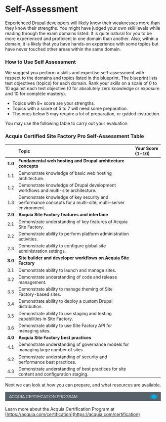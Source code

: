 # Self-Assessment

Experienced Drupal developers will likely know their weaknesses more than they know their strengths. You might have judged your own skill levels while reading through the exam domains listed. It is quite natural for you to be more experienced and proficient in one domain than another. Also, within a domain, it is likely that you have hands-on experience with some topics but have never touched other areas within the same domain.

### How to Use Self Assessment

We suggest you perform a skills and expertise self-assessment with respect to the domains and topics listed in the blueprint. The blueprint lists test objectives \(topics\) for each domain. Rank your skills on a scale of 0 to 10 against each test objective \(0 for absolutely zero knowledge or exposure and 10 for complete mastery\).

* Topics with 8+ score are your strengths.
* Topics with a score of 5 to 7 will need some preparation.
* The ones below 5 may require a lot of preparation, or guided instruction.

You may use the following table to carry out your evaluation

### Acquia Certified Site Factory Pro Self-Assessment Table

|  | Topic | Your Score \(1-10\) |
| :--- | :--- | :--- |
|  **1.0** | **Fundamental web hosting and Drupal architecture concepts** |  |
| 1.1 | Demonstrate knowledge of basic web hosting architecture. |  |
| 1.2 | Demonstrate knowledge of Drupal development workflows and multi-site architecture. |  |
| 1.3 | Demonstrate knowledge of key security and performance concepts for a multi-site, multi-server environment. |  |
| **2.0** | **Acquia Site Factory features and interface** |  |
| 2.1 | Demonstrate understanding of key features of Acquia Site Factory. |  |
| 2.2 | Demonstrate ability to perform platform administration activities. |  |
| 2.3 | Demonstrate ability to configure global site administration settings. |  |
| **3.0** | **Site builder and developer workflows on Acquia Site Factory** |  |
| 3.1 | Demonstrate ability to launch and manage sites. |  |
| 3.2 | Demonstrate understanding of code and release management. |  |
| 3.3 | Demonstrate ability to manage theming of Site Factory-based sites. |  |
| 3.4 | Demonstrate ability to deploy a custom Drupal distribution. |  |
| 3.5 | Demonstrate ability to use staging and testing capabilities in Site Factory. |  |
| 3.6 | Demonstrate ability to use Site Factory API for managing sites. |  |
| **4.0** | **Acquia Site Factory best practices** |  |
| 4.1 | Demonstrate understanding of governance models for managing large number of sites. |  |
| 4.2 | Demonstrate understanding of security and performance best practices. |  |
| 4.3 | Demonstrate understanding of best practices for site content and configuration staging. |  |

Next we can look at how you can prepare, and what resources are available.

![](.gitbook/assets/certification_footer.png)

Learn more about the Acquia Certification Program at [https://acquia.com/certification](https://acquia.com/certification)

